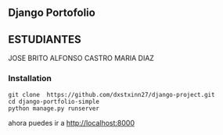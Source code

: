 ## Django Portofolio

## ESTUDIANTES
JOSE BRITO
ALFONSO CASTRO
MARIA DIAZ


### Installation

```
git clone  https://github.com/dxstxinn27/django-project.git
cd django-portfolio-simple
python manage.py runserver
```

ahora puedes ir a <a href="http://localhost:8000" target="_blank">http://localhost:8000</a>